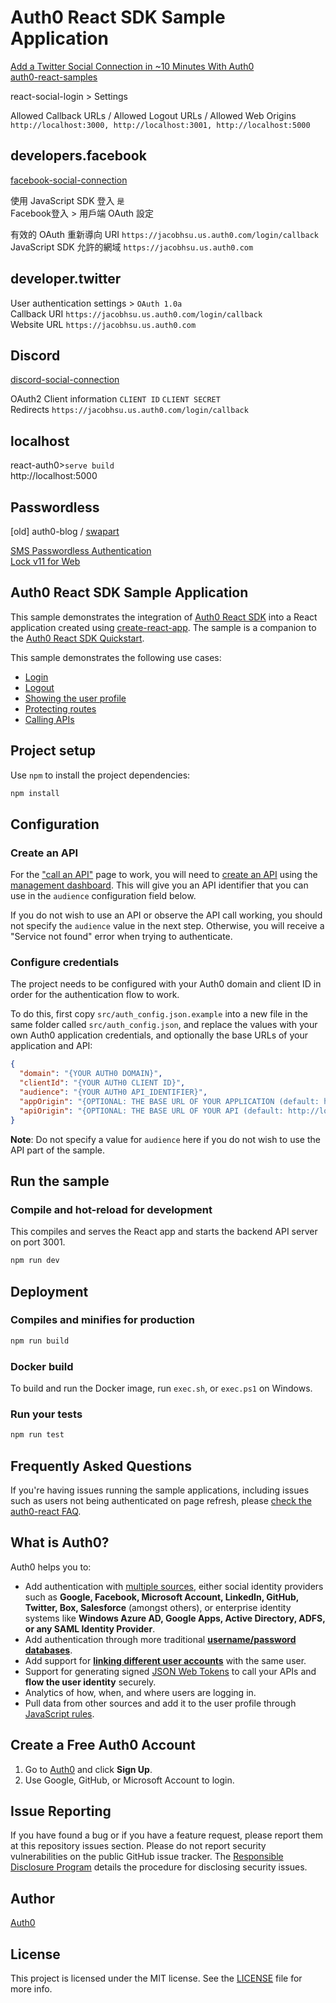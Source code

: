 # Auth0 React SDK Sample Application

[Add a Twitter Social Connection in ~10 Minutes With Auth0](https://www.youtube.com/watch?v=zj48buoJvX4)  
[auth0-react-samples](https://github.com/auth0-samples/auth0-react-samples/tree/master/Sample-01)

react-social-login > Settings

Allowed Callback URLs / Allowed Logout URLs / Allowed Web Origins
`http://localhost:3000, http://localhost:3001, http://localhost:5000`

## developers.facebook

[facebook-social-connection](https://marketplace.auth0.com/integrations/facebook-social-connection)

使用 JavaScript SDK 登入 `是`  
Facebook登入 > 用戶端 OAuth 設定

有效的 OAuth 重新導向 URI `https://jacobhsu.us.auth0.com/login/callback`
JavaScript SDK 允許的網域 `https://jacobhsu.us.auth0.com`

## developer.twitter

User authentication settings > `OAuth 1.0a`  
Callback URI `https://jacobhsu.us.auth0.com/login/callback`  
Website URL `https://jacobhsu.us.auth0.com`

## Discord

[discord-social-connection](https://marketplace.auth0.com/integrations/discord-social-connection)  

OAuth2
Client information `CLIENT ID` `CLIENT SECRET`  
Redirects `https://jacobhsu.us.auth0.com/login/callback`  

## localhost  

react-auth0>`serve build`  
http://localhost:5000  

## Passwordless

[old] auth0-blog / [swapart](https://github.com/auth0-blog/swapart)  

[SMS Passwordless Authentication](https://auth0.com/blog/sms-passwordless-authentication/?utm_source=medium&utm_medium=sc&utm_campaign=sms_passwordless)  
[Lock v11 for Web](https://auth0.com/docs/libraries/lock)


## Auth0 React SDK Sample Application

This sample demonstrates the integration of [Auth0 React SDK](https://github.com/auth0/auth0-react) into a React application created using [create-react-app](https://reactjs.org/docs/create-a-new-react-app.html). The sample is a companion to the [Auth0 React SDK Quickstart](https://auth0.com/docs/quickstart/spa/react).

This sample demonstrates the following use cases:

- [Login](https://github.com/auth0-samples/auth0-react-samples/blob/master/Sample-01/src/components/NavBar.js#L72-L79)
- [Logout](https://github.com/auth0-samples/auth0-react-samples/blob/master/Sample-01/src/components/NavBar.js#L102-L108)
- [Showing the user profile](https://github.com/auth0-samples/auth0-react-samples/blob/master/Sample-01/src/views/Profile.js)
- [Protecting routes](https://github.com/auth0-samples/auth0-react-samples/blob/master/Sample-01/src/views/Profile.js#L33)
- [Calling APIs](https://github.com/auth0-samples/auth0-react-samples/blob/master/Sample-01/src/views/ExternalApi.js)

## Project setup

Use `npm` to install the project dependencies:

```bash
npm install
```

## Configuration

### Create an API

For the ["call an API"](https://auth0.com/docs/quickstart/spa/react/02-calling-an-api) page to work, you will need to [create an API](https://auth0.com/docs/apis) using the [management dashboard](https://manage.auth0.com/#/apis). This will give you an API identifier that you can use in the `audience` configuration field below.

If you do not wish to use an API or observe the API call working, you should not specify the `audience` value in the next step. Otherwise, you will receive a "Service not found" error when trying to authenticate.

### Configure credentials

The project needs to be configured with your Auth0 domain and client ID in order for the authentication flow to work.

To do this, first copy `src/auth_config.json.example` into a new file in the same folder called `src/auth_config.json`, and replace the values with your own Auth0 application credentials, and optionally the base URLs of your application and API:

```json
{
  "domain": "{YOUR AUTH0 DOMAIN}",
  "clientId": "{YOUR AUTH0 CLIENT ID}",
  "audience": "{YOUR AUTH0 API_IDENTIFIER}",
  "appOrigin": "{OPTIONAL: THE BASE URL OF YOUR APPLICATION (default: http://localhost:3000)}",
  "apiOrigin": "{OPTIONAL: THE BASE URL OF YOUR API (default: http://localhost:3001)}"
}
```

**Note**: Do not specify a value for `audience` here if you do not wish to use the API part of the sample.

## Run the sample

### Compile and hot-reload for development

This compiles and serves the React app and starts the backend API server on port 3001.

```bash
npm run dev
```

## Deployment

### Compiles and minifies for production

```bash
npm run build
```

### Docker build

To build and run the Docker image, run `exec.sh`, or `exec.ps1` on Windows.

### Run your tests

```bash
npm run test
```

## Frequently Asked Questions

If you're having issues running the sample applications, including issues such as users not being authenticated on page refresh, please [check the auth0-react FAQ](https://github.com/auth0/auth0-react/blob/master/FAQ.md).

## What is Auth0?

Auth0 helps you to:

* Add authentication with [multiple sources](https://auth0.com/docs/identityproviders), either social identity providers such as **Google, Facebook, Microsoft Account, LinkedIn, GitHub, Twitter, Box, Salesforce** (amongst others), or enterprise identity systems like **Windows Azure AD, Google Apps, Active Directory, ADFS, or any SAML Identity Provider**.
* Add authentication through more traditional **[username/password databases](https://auth0.com/docs/connections/database/custom-db)**.
* Add support for **[linking different user accounts](https://auth0.com/docs/users/user-account-linking)** with the same user.
* Support for generating signed [JSON Web Tokens](https://auth0.com/docs/tokens/json-web-tokens) to call your APIs and **flow the user identity** securely.
* Analytics of how, when, and where users are logging in.
* Pull data from other sources and add it to the user profile through [JavaScript rules](https://auth0.com/docs/rules).

## Create a Free Auth0 Account

1. Go to [Auth0](https://auth0.com) and click **Sign Up**.
2. Use Google, GitHub, or Microsoft Account to login.

## Issue Reporting

If you have found a bug or if you have a feature request, please report them at this repository issues section. Please do not report security vulnerabilities on the public GitHub issue tracker. The [Responsible Disclosure Program](https://auth0.com/responsible-disclosure-policy) details the procedure for disclosing security issues.

## Author

[Auth0](https://auth0.com)

## License

This project is licensed under the MIT license. See the [LICENSE](../LICENSE) file for more info.
